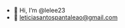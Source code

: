 - 👋 Hi, I’m @lelee23
- 📩 leticiasantospantaleao@gmail.com


<!---
lelee23/lelee23 is a ✨ special ✨ repository because its `README.md` (this file) appears on your GitHub profile.
You can click the Preview link to take a look at your changes.
--->
